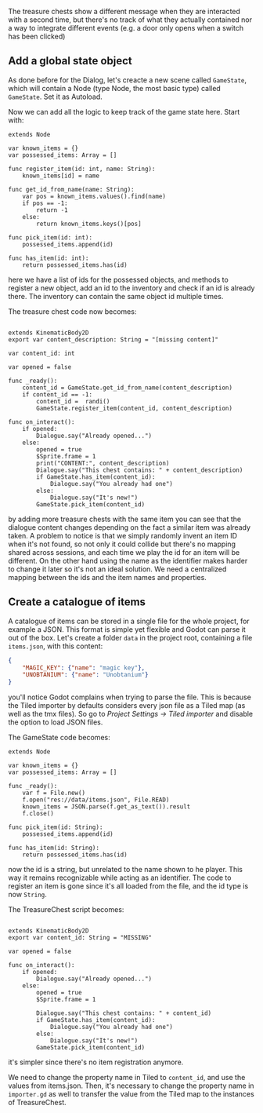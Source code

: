 The treasure chests show a different message when they are interacted with a second time, but there's no track of what
they actually contained nor a way to integrate different events (e.g. a door only opens when a switch has been clicked)

## Add a global state object

As done before for the Dialog, let's creacte a new scene called `GameState`, which will contain a Node (type Node, the most
basic type) called `GameState`. Set it as Autoload.

Now we can add all the logic to keep track of the game state here. Start with:

```GDScript
extends Node

var known_items = {}
var possessed_items: Array = []

func register_item(id: int, name: String):
	known_items[id] = name

func get_id_from_name(name: String):
	var pos = known_items.values().find(name)
	if pos == -1:
		return -1
	else:
		return known_items.keys()[pos]

func pick_item(id: int):
	possessed_items.append(id)

func has_item(id: int):
	return possessed_items.has(id)

```

here we have a list of ids for the possessed objects, and methods to register a new object, add an id to the inventory
and check if an id is already there. The inventory can contain the same object id multiple times.

The treasure chest code now becomes:

```GDScript

extends KinematicBody2D
export var content_description: String = "[missing content]"

var content_id: int

var opened = false

func _ready():
	content_id = GameState.get_id_from_name(content_description)
	if content_id == -1:
		content_id =  randi()
		GameState.register_item(content_id, content_description)

func on_interact():
	if opened:
		Dialogue.say("Already opened...")
	else:
		opened = true
		$Sprite.frame = 1
		print("CONTENT:", content_description)
		Dialogue.say("This chest contains: " + content_description)
		if GameState.has_item(content_id):
			Dialogue.say("You already had one")
		else:
			Dialogue.say("It's new!")
		GameState.pick_item(content_id)
```

by adding more treasure chests with the same item you can see that the dialogue content changes depending on the fact a
similar item was already taken.
A problem to notice is that we simply randomly invent an item ID when it's not found, so not only it could collide but
there's no mapping shared across sessions, and each time we play the id for an item will be different. On the other hand
using the name as the identifier makes harder to change it later so it's not an ideal solution.
We need a centralized mapping between the ids and the item names and properties.

## Create a catalogue of items

A catalogue of items can be stored in a single file for the whole project, for example a JSON. This format is simple yet
flexible and Godot can parse it out of the box.
Let's create a folder `data` in the project root, containing a file `items.json`, with this content:

```JSON
{
    "MAGIC_KEY": {"name": "magic key"},
    "UNOBTANIUM": {"name": "Unobtanium"}
}
```

you'll notice Godot complains when trying to parse the file. This is because the Tiled importer by defaults considers
every json file as a Tiled map (as well as the tmx files). So go to *Project Settings -> Tiled importer* and disable the
option to load JSON files.

The GameState code becomes:

```GDScript
extends Node

var known_items = {}
var possessed_items: Array = []

func _ready():
	var f = File.new()
	f.open("res://data/items.json", File.READ)
	known_items = JSON.parse(f.get_as_text()).result
	f.close()

func pick_item(id: String):
	possessed_items.append(id)

func has_item(id: String):
	return possessed_items.has(id)
```

now the id is a string, but unrelated to the name shown to he player. This way it remains recognizable while acting as
an identifier. The code to register an item is gone since it's all loaded from the file, and the id type is now
`String`.

The TreasureChest script becomes:

```GDScript

extends KinematicBody2D
export var content_id: String = "MISSING"

var opened = false

func on_interact():
	if opened:
		Dialogue.say("Already opened...")
	else:
		opened = true
		$Sprite.frame = 1

		Dialogue.say("This chest contains: " + content_id)
		if GameState.has_item(content_id):
			Dialogue.say("You already had one")
		else:
			Dialogue.say("It's new!")
		GameState.pick_item(content_id)
```

it's simpler since there's no item registration anymore.

We need to change the property name in Tiled to `content_id`, and use the values from items.json.
Then, it's necessary to change the property name in `importer.gd` as well to transfer the value from the Tiled map to
the instances of TreasureChest.

